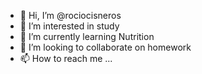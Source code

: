 - 👋 Hi, I’m @rociocisneros
- 👀 I’m interested in study
- 🌱 I’m currently learning Nutrition
- 💞️ I’m looking to collaborate on homework
- 📫 How to reach me ...

<!---
rociocisneros/rociocisneros is a ✨ special ✨ repository because its `README.md` (this file) appears on your GitHub profile.
You can click the Preview link to take a look at your changes.
--->
